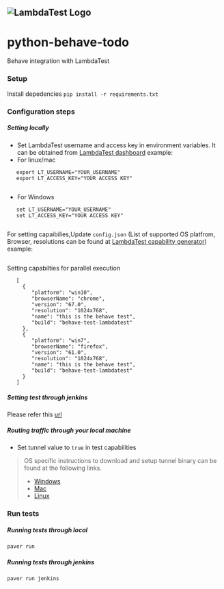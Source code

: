 ![LambdaTest Logo](https://www.lambdatest.com/static/images/logo.svg)
---

# python-behave-todo
Behave integration with LambdaTest<br/>


### Setup
Install depedencies ```pip install -r requirements.txt```
### Configuration steps
##### Setting locally
- Set LambdaTest username and access key in environment variables. It can be obtained from [LambdaTest dashboard](https://automation.lambdatest.com/)
example:
- For linux/mac
```
   export LT_USERNAME="YOUR_USERNAME"
   export LT_ACCESS_KEY="YOUR ACCESS KEY"
  
```
- For Windows
```
   set LT_USERNAME="YOUR_USERNAME"
   set LT_ACCESS_KEY="YOUR ACCESS KEY"
  
```
 For setting capaibilies,Update `config.json`  (List of supported OS platfrom, Browser, resolutions can be found at [LambdaTest capability generator](https://www.lambdatest.com/capabilities-generator/))
 example:
```
```
 Setting capabilties for parallel execution
```
   [
     {
        "platform": "win10",
        "browserName": "chrome",
        "version": "67.0",
        "resolution": "1024x768",
        "name": "this is the behave test",
        "build": "behave-test-lambdatest"
     },
     {
        "platform": "win7",
        "browserName": "firefox",
        "version": "61.0",
        "resolution": "1024x768",
        "name": "this is the behave test",
        "build": "behave-test-lambdatest"
     }
   ]
```
##### Setting test through jenkins
Please refer this [url](https://www.lambdatest.com/support/docs/display/TD/Selenium+with+Jenkins)
#####  Routing traffic through your local machine
- Set tunnel value to `true` in test capabilities
> OS specific instructions to download and setup tunnel binary can be found at the following links.
>    - [Windows](https://www.lambdatest.com/support/docs/display/TD/Local+Testing+For+Windows)
>    - [Mac](https://www.lambdatest.com/support/docs/display/TD/Local+Testing+For+MacOS)
>    - [Linux](https://www.lambdatest.com/support/docs/display/TD/Local+Testing+For+Linux)

### Run tests
##### Running tests through local
```bash
paver run 
```

##### Running tests through jenkins
```bash
paver run jenkins
```


